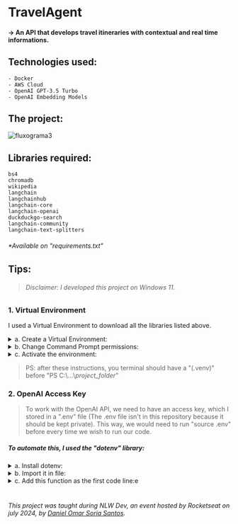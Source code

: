 # TravelAgent
#### -> An API that develops travel itineraries with contextual and real time informations.

## Technologies used: 
    - Docker
    - AWS Cloud
    - OpenAI GPT-3.5 Turbo
    - OpenAI Embedding Models

## The project:

![fluxograma3](https://github.com/user-attachments/assets/3f7ac6b5-61c9-4879-8aca-62f4f4e1e5b4)

## Libraries required: 
    bs4
    chromadb
    wikipedia
    langchain
    langchainhub
    langchain-core
    langchain-openai
    duckduckgo-search
    langchain-community
    langchain-text-splitters 
###### *Available on "requirements.txt"
    

## Tips:
> ###### Disclaimer: I developed this project on Windows 11.
> 
### 1. Virtual Environment
  I used a Virtual Environment to download all the libraries listed above.

  <details>
  <summary>a. Create a Virtual Environment:</summary>

  -     python -m venv .venv
</details> 

  <details>
  <summary>b. Change Command Prompt permissions:</summary>

  > This needs to be done before you activate the environment
  -     Set-ExecutionPolicy -ExecutionPolicy RemoteSigned -Scope Process
</details> 

<details>
  <summary>c. Activate the environment:</summary>
  -     .venv/Scripts/activate
</details> 
 
        
> PS: after these instructions, you terminal should have a "(.venv)" before "PS C:\\...\\_project_folder_" 

### 2. OpenAI Access Key

> To work with the OpenAI API, we need to have an access key, which I stored in a ".env" file (The .env file isn't in this repository because it should be kept private).
This way, we would need to run "source .env" before every time we wish to run our code. 

##### To automate this, I used the "dotenv" library:

 <details>
  <summary>a. Install dotenv:</summary>

  -     pip install python-dotenv
</details> 
                                                       
 <details>
  <summary>b. Import it in file:</summary>

  -     from dotenv import load_dotenv
</details> 

 <details>
  <summary>c. Add this function as the first code line:e</summary>
     
> This is what automatizes "source .env"
     
  -     load_dotenv()
  
</details> 

#

###### This project was taught during NLW Dev, an event hosted by Rocketseat on july 2024, by <a href="https://www.linkedin.com/in/daniel-omar-soria?utm_source=share&utm_campaign=share_via&utm_content=profile&utm_medium=ios_app">Daniel Omar Soria Santos</a>.
